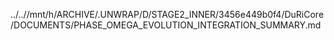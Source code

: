 ../..//mnt/h/ARCHIVE/.UNWRAP/D/STAGE2_INNER/3456e449b0f4/DuRiCore/DOCUMENTS/PHASE_OMEGA_EVOLUTION_INTEGRATION_SUMMARY.md